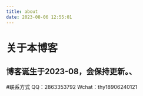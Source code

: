 ```yaml
---
title: about
date: 2023-08-06 12:55:01
---
```


# 关于本博客
博客诞生于2023-08，会保持更新。、
------------

#联系方式
QQ：2863353792
Wchat：thy18906240121
